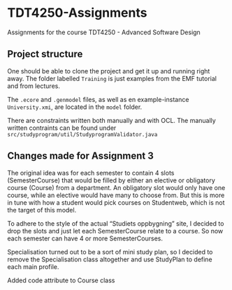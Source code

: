 # TDT4250-Assignments
Assignments for the course TDT4250 - Advanced Software Design

## Project structure 
One should be able to clone the project and get it up and running right away. The folder labelled `Training` is just examples from the EMF tutorial and from lectures. 

The `.ecore` and `.genmodel` files, as well as en example-instance `University.xmi`, are located in the `model` folder.

There are constraints written both manually and with OCL. The manually written contraints can be found under `src/studyprogram/util/StudyprogramValidator.java`

## Changes made for Assignment 3
The original idea was for each semester to contain 4 slots (SemesterCourse) that would be filled by either an elective or obligatory course (Course) from a department. An obligatory slot would only have one course, while an elective would have many to choose from. But this is more in tune with how a student would pick courses on Studentweb, which is not the target of this model.

To adhere to the style of the actual “Studiets oppbygning” site, I decided to drop the slots and just let each SemesterCourse relate to a course. So now each semester can have 4 or more SemesterCourses.

Specialisation turned out to be a sort of mini study plan, so I decided to remove the Specialisation class altogether and use StudyPlan to define each main profile.

Added code attribute to Course class